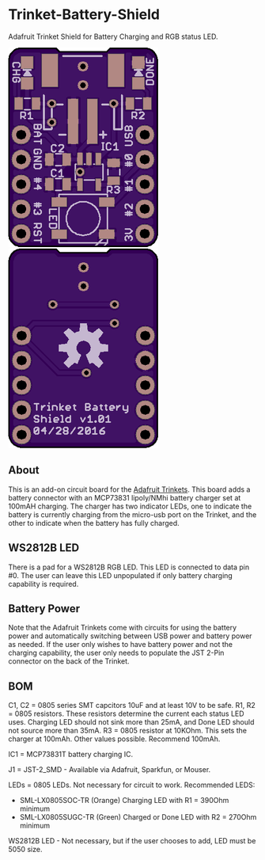 # Trinket-Battery-Shield
Adafruit Trinket Shield for Battery Charging and RGB status LED.

![Trinket Battery Charging Shield Front](https://raw.githubusercontent.com/bwshockley/Trinket-Battery-Shield/master/trinket_battery_charging_shield.png)
![Trinket Battery Charging Shield Back](https://raw.githubusercontent.com/bwshockley/Trinket-Battery-Shield/master/trinket_battery_charging_shield_2.png)

## About
This is an add-on circuit board for the [Adafruit Trinkets](https://www.adafruit.com/?q=trinket&).  This board adds a battery connector with an MCP73831 lipoly/NMhi battery charger set at 100mAH charging.
The charger has two indicator LEDs, one to indicate the battery is currently charging from the micro-usb port on the Trinket, and the other to indicate when the battery has fully charged.

## WS2812B LED
There is a pad for a WS2812B RGB LED.  This LED is connected to data pin #0.  The user can leave this LED unpopulated if only battery charging capability is required.

## Battery Power
Note that the Adafruit Trinkets come with circuits for using the battery power and automatically switching between USB power and battery power as needed.  If the user only wishes to have battery power and not the charging capability, the user only needs to populate the JST 2-Pin connector on the back of the Trinket.

## BOM
C1, C2 = 0805 series SMT capcitors 10uF and at least 10V to be safe.
R1, R2 = 0805 resistors.  These resistors determine the current each status LED uses.  Charging LED should not sink more than 25mA, and Done LED should not source more than 35mA.
R3 = 0805 resistor at 10KOhm.  This sets the charger at 100mAh.  Other values possible.  Recommend 100mAh.

IC1 = MCP73831T battery charging IC.

J1 = JST-2_SMD - Available via Adafruit, Sparkfun, or Mouser.

LEDs = 0805 LEDs. Not necessary for circuit to work.  Recommended LEDS:

* SML-LX0805SOC-TR (Orange) Charging LED with R1 = 390Ohm minimum
* SML-LX0805SUGC-TR (Green) Charged or Done LED with R2 = 270Ohm minimum

WS2812B LED - Not necessary, but if the user chooses to add, LED must be 5050 size.
